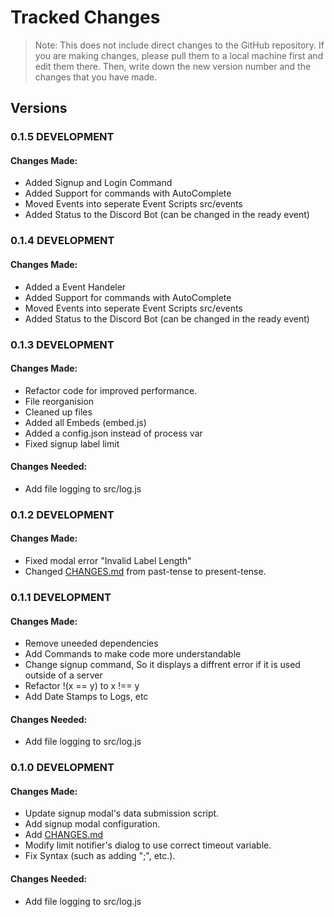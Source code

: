 # Tracked Changes
> Note: This does not include direct changes to the GitHub repository. If you are making changes, please pull them to a local machine first and edit them there. Then, write down the new version number and the changes that you have made.

## Versions

### 0.1.5 DEVELOPMENT
#### Changes Made:
- Added Signup and Login Command
- Added Support for commands with AutoComplete
- Moved Events into seperate Event Scripts src/events
- Added Status to the Discord Bot (can be changed in the ready event)

### 0.1.4 DEVELOPMENT
#### Changes Made:
- Added a Event Handeler
- Added Support for commands with AutoComplete
- Moved Events into seperate Event Scripts src/events
- Added Status to the Discord Bot (can be changed in the ready event)

### 0.1.3 DEVELOPMENT
#### Changes Made:
- Refactor code for improved performance.
- File reorganision
- Cleaned up files
- Added all Embeds (embed.js)
- Added a config.json instead of process var
- Fixed signup label limit
#### Changes Needed:
- Add file logging to src/log.js

### 0.1.2 DEVELOPMENT
#### Changes Made:
- Fixed modal error "Invalid Label Length"
- Changed [CHANGES.md](./CHANGES.md) from past-tense to present-tense.

### 0.1.1 DEVELOPMENT
#### Changes Made:
- Remove uneeded dependencies
- Add Commands to make code more understandable
- Change signup command, So it displays a diffrent error if it is used outside of a server
- Refactor !(x == y) to x !== y
- Add Date Stamps to Logs, etc
#### Changes Needed:
- Add file logging to src/log.js

### 0.1.0 DEVELOPMENT
#### Changes Made:
- Update signup modal's data submission script.
- Add signup modal configuration.
- Add [CHANGES.md](./CHANGES.md)
- Modify limit notifier's dialog to use correct timeout variable.
- Fix Syntax (such as adding ";", etc.).
#### Changes Needed:
- Add file logging to src/log.js
